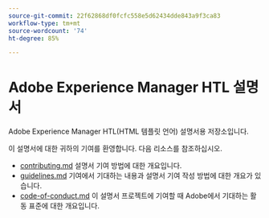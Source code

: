 ```yaml
---
source-git-commit: 22f62868df0fcfc558e5d62434dde843a9f3ca83
workflow-type: tm+mt
source-wordcount: '74'
ht-degree: 85%

---
```

# Adobe Experience Manager HTL 설명서

Adobe Experience Manager HTL(HTML 템플릿 언어) 설명서용 저장소입니다.

이 설명서에 대한 귀하의 기여를 환영합니다. 다음 리소스를 참조하십시오.

* [contributing.md](contributing.md) 설명서 기여 방법에 대한 개요입니다.
* [guidelines.md](guidelines.md) 기여에서 기대하는 내용과 설명서 기여 작성 방법에 대한 개요가 있습니다.
* [code-of-conduct.md](code-of-conduct.md) 이 설명서 프로젝트에 기여할 때 Adobe에서 기대하는 활동 표준에 대한 개요입니다.
